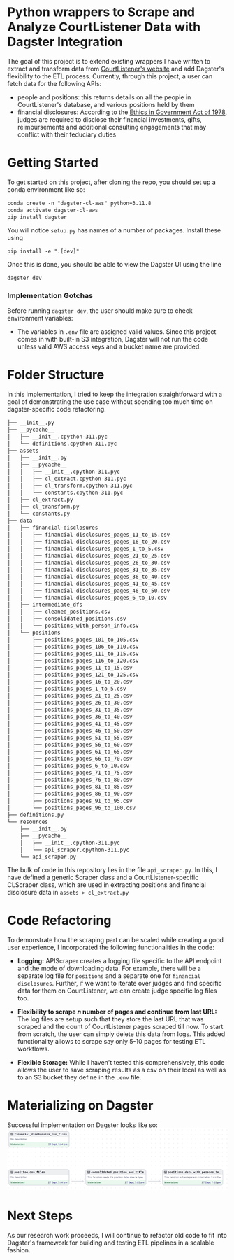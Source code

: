 # Python wrappers to Scrape and Analyze CourtListener Data with Dagster Integration 
The goal of this project is to extend existing wrappers I have written to extract and transform data from [CourtListener's website](https://www.courtlistener.com/) and add Dagster's flexibility to the ETL process. Currently, through this project, a user can fetch data for the following APIs:
- people and positions: this returns details on all the people in CourtListener's database, and various positions held by them
- financial disclosures: According to the [Ethics in Government Act of 1978](https://www.govinfo.gov/content/pkg/USCODE-2010-title5/pdf/USCODE-2010-title5-app-ethicsing.pdf), judges are required to disclose their financial investments, gifts, reimbursements and additional consulting engagements that may conflict with their feduciary duties 


# Getting Started 
To get started on this project, after cloning the repo, you should set up a conda environment like so:
```
conda create -n "dagster-cl-aws" python=3.11.8
conda activate dagster-cl-aws
pip install dagster 
```
You will notice `setup.py` has names of a number of packages. Install these using
```
pip install -e ".[dev]"
```

Once this is done, you should be able to view the Dagster UI using the line
```
dagster dev
```
### Implementation Gotchas
Before running `dagster dev`, the user should make sure to check environment variables:
* The variables in `.env` file are assigned valid values. Since this project comes in with built-in S3 integration, Dagster will not run the code unless valid AWS access keys and a bucket name are provided.

# Folder Structure 
In this implementation, I tried to keep the integration straightforward with a goal of demonstrating the use case without spending too much time on dagster-specific code refactoring. 
```
├── __init__.py
├── __pycache__
│   ├── __init__.cpython-311.pyc
│   └── definitions.cpython-311.pyc
├── assets
│   ├── __init__.py
│   ├── __pycache__
│   │   ├── __init__.cpython-311.pyc
│   │   ├── cl_extract.cpython-311.pyc
│   │   ├── cl_transform.cpython-311.pyc
│   │   └── constants.cpython-311.pyc
│   ├── cl_extract.py
│   ├── cl_transform.py
│   └── constants.py
├── data
│   ├── financial-disclosures
│   │   ├── financial-disclosures_pages_11_to_15.csv
│   │   ├── financial-disclosures_pages_16_to_20.csv
│   │   ├── financial-disclosures_pages_1_to_5.csv
│   │   ├── financial-disclosures_pages_21_to_25.csv
│   │   ├── financial-disclosures_pages_26_to_30.csv
│   │   ├── financial-disclosures_pages_31_to_35.csv
│   │   ├── financial-disclosures_pages_36_to_40.csv
│   │   ├── financial-disclosures_pages_41_to_45.csv
│   │   ├── financial-disclosures_pages_46_to_50.csv
│   │   └── financial-disclosures_pages_6_to_10.csv
│   ├── intermediate_dfs
│   │   ├── cleaned_positions.csv
│   │   ├── consolidated_positions.csv
│   │   └── positions_with_person_info.csv
│   └── positions
│       ├── positions_pages_101_to_105.csv
│       ├── positions_pages_106_to_110.csv
│       ├── positions_pages_111_to_115.csv
│       ├── positions_pages_116_to_120.csv
│       ├── positions_pages_11_to_15.csv
│       ├── positions_pages_121_to_125.csv
│       ├── positions_pages_16_to_20.csv
│       ├── positions_pages_1_to_5.csv
│       ├── positions_pages_21_to_25.csv
│       ├── positions_pages_26_to_30.csv
│       ├── positions_pages_31_to_35.csv
│       ├── positions_pages_36_to_40.csv
│       ├── positions_pages_41_to_45.csv
│       ├── positions_pages_46_to_50.csv
│       ├── positions_pages_51_to_55.csv
│       ├── positions_pages_56_to_60.csv
│       ├── positions_pages_61_to_65.csv
│       ├── positions_pages_66_to_70.csv
│       ├── positions_pages_6_to_10.csv
│       ├── positions_pages_71_to_75.csv
│       ├── positions_pages_76_to_80.csv
│       ├── positions_pages_81_to_85.csv
│       ├── positions_pages_86_to_90.csv
│       ├── positions_pages_91_to_95.csv
│       └── positions_pages_96_to_100.csv
├── definitions.py
└── resources
    ├── __init__.py
    ├── __pycache__
    │   ├── __init__.cpython-311.pyc
    │   └── api_scraper.cpython-311.pyc
    └── api_scraper.py
```
The bulk of code in this repository lies in the file `api_scraper.py`. In this, I have defined a generic Scraper class and a CourtListener-specific CLScraper class, which are used in extracting positions and financial disclosure data in `assets > cl_extract.py`

# Code Refactoring
To demonstrate how the scraping part can be scaled while creating a good user experience, I incorporated the following functionalities in the code:
* **Logging:** APIScraper creates a logging file specific to the API endpoint and the mode of downloading data. For example, there will be a separate log file for `positions` and a separate one for `financial disclosures`. Further, if we want to iterate over judges and find specific data for them on CourtListener, we can create judge specific log files too.

* **Flexibility to scrape _n_ number of pages and continue from last URL:** The log files are setup such that they store the last URL that was scraped and the count of CourtListener pages scraped till now. To start from scratch, the user can simply delete this data from logs. This added functionality allows to scrape say only 5-10 pages for testing ETL workflows.

* **Flexible Storage:** While I haven't tested this comprehensively, this code allows the user to save scraping results as a csv on their local as well as to an S3 bucket they define in the `.env` file. 

# Materializing on Dagster
Successful implementation on Dagster looks like so:
![Alt text](image.png)

# Next Steps
As our research work proceeds, I will continue to refactor old code to fit into Dagster's framework for building and testing ETL pipelines in a scalable fashion. 